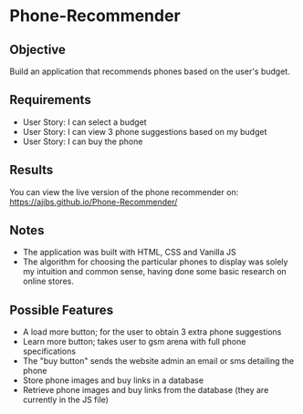 # Phone-Recommender

## Objective 
Build an application that recommends phones based on the user's budget. 

## Requirements
* User Story: I can select a budget 
* User Story: I can view 3 phone suggestions based on my budget
* User Story: I can buy the phone

## Results
You can view the live version of the phone recommender on: https://ajibs.github.io/Phone-Recommender/

## Notes
* The application was built with HTML, CSS and Vanilla JS
* The algorithm for choosing the particular phones to display was solely my intuition and common sense, having done some basic research on online stores.

## Possible Features
* A load more button; for the user to obtain 3 extra phone suggestions
* Learn more button; takes user to gsm arena with full phone specifications
* The "buy button" sends the website admin an email or sms detailing the phone
* Store phone images and buy links in a database 
* Retrieve phone images and buy links from the database (they are currently in the JS file)


